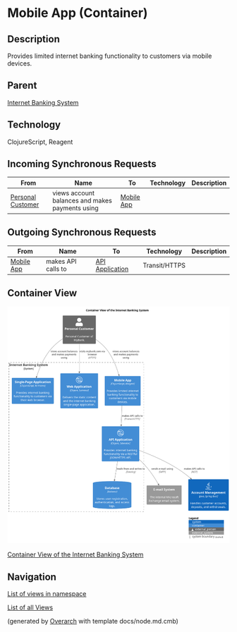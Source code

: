 
# Mobile App (Container)
## Description
Provides limited internet banking functionality to customers via mobile devices.

## Parent
[Internet Banking System](../../../mybank/digital-banking/internet-banking-system/internet-banking-system.md)

## Technology
ClojureScript, Reagent
## Incoming Synchronous Requests 
| From | Name | To | Technology | Description |
|---|---|---|---|---|
| [Personal Customer](../../../mybank/personal-customer.md) | views account balances and makes payments using | [Mobile App](../../../mybank/digital-banking/internet-banking-system/mobile-app.md) |  |  |
## Outgoing Synchronous Requests 
| From | Name | To | Technology | Description |
|---|---|---|---|---|
| [Mobile App](../../../mybank/digital-banking/internet-banking-system/mobile-app.md) | makes API calls to | [API Application](../../../mybank/digital-banking/internet-banking-system/api-application.md) | Transit/HTTPS |  |

## Container View
![Container View of the Internet Banking System](../../../mybank/digital-banking/internet-banking-system/container-view.png)

[Container View of the Internet Banking System](../../../mybank/digital-banking/internet-banking-system/container-view.md)


## Navigation
[List of views in namespace](./views-in-namespace.md)

[List of all Views](../../../views.md)


(generated by [Overarch](https://github.com/soulspace-org/overarch) with template docs/node.md.cmb)
